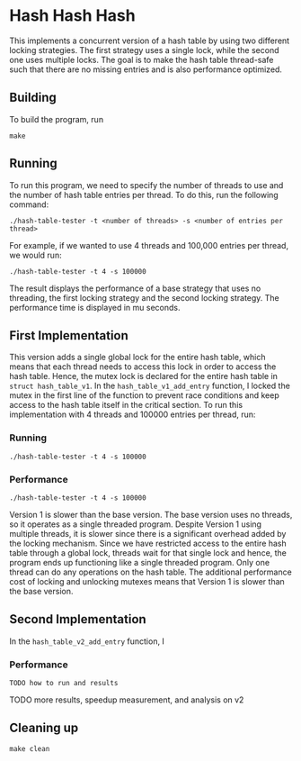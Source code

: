 # Hash Hash Hash
This implements a concurrent version of a hash table by using two different locking strategies. The first strategy uses a single lock, while the second one uses multiple locks. The goal is to make the hash table thread-safe such that there are no missing entries and is also performance optimized. 

## Building
To build the program, run
```
make
```

## Running

To run this program, we need to specify the number of threads to use and the number of hash table entries per thread. To do this, run the following command:

```
./hash-table-tester -t <number of threads> -s <number of entries per thread>
```
For example, if we wanted to use 4 threads and 100,000 entries per thread, we would run:
```
./hash-table-tester -t 4 -s 100000
```
The result displays the performance of a base strategy that uses no threading, the first locking strategy and the second locking strategy. The performance time is displayed in mu seconds. 

## First Implementation
This version adds a single global lock for the entire hash table, which means that each thread needs to access this lock in order to access the hash table. Hence, the mutex lock is declared for the entire hash table in `struct hash_table_v1`. In the `hash_table_v1_add_entry` function, I locked the mutex in the first line of the function to prevent race conditions and keep access to the hash table itself in the critical section. To run this implementation with 4 threads and 100000 entries per thread, run:

### Running
```
./hash-table-tester -t 4 -s 100000

```
### Performance
```
./hash-table-tester -t 4 -s 100000

```

Version 1 is slower than the base version. The base version uses no threads, so it operates as a single threaded program. Despite Version 1 using multiple threads, it is slower since there is a significant overhead added by the locking mechanism. Since we have restricted access to the entire hash table through a global lock, threads wait for that single lock and hence, the program ends up functioning like a single threaded program. Only one thread can do any operations on the hash table. The additional performance cost of locking and unlocking mutexes means that Version 1 is slower than the base version. 

## Second Implementation
In the `hash_table_v2_add_entry` function, I 

### Performance
```shell
TODO how to run and results
```

TODO more results, speedup measurement, and analysis on v2

## Cleaning up
```
make clean
```
